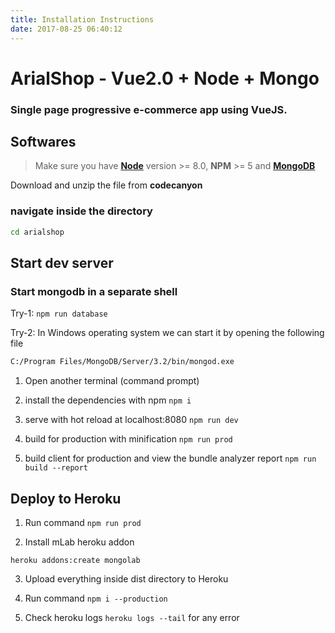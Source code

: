 ```yaml
---
title: Installation Instructions
date: 2017-08-25 06:40:12
---
```


# ArialShop - Vue2.0 + Node + Mongo

### Single page progressive e-commerce app using VueJS.

## Softwares
> Make sure you have [**Node**](https://nodejs.org/en/) version >= 8.0, **NPM** >= 5 and [**MongoDB**](https://www.mongodb.com/)

Download and unzip the file from **codecanyon**

### navigate inside the directory
```bash
cd arialshop
```

## Start dev server
### Start mongodb in a separate shell

Try-1: `npm run database`

Try-2: In Windows operating system we can start it by opening the following file

```bash
C:/Program Files/MongoDB/Server/3.2/bin/mongod.exe
```

1. Open another terminal (command prompt)

2. install the dependencies with npm
`npm i`

3. serve with hot reload at localhost:8080
`npm run dev`

4. build for production with minification
`npm run prod`

5. build client for production and view the bundle analyzer report
`npm run build --report`

## Deploy to Heroku

1. Run command `npm run prod` 

2. Install mLab heroku addon
```
heroku addons:create mongolab
```

3. Upload everything inside dist directory to Heroku

4. Run command `npm i --production`

5. Check heroku logs `heroku logs --tail` for any error
